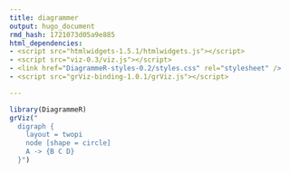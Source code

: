```yaml
---
title: diagrammer
output: hugo_document
rmd_hash: 1721073d05a9e885
html_dependencies:
- <script src="htmlwidgets-1.5.1/htmlwidgets.js"></script>
- <script src="viz-0.3/viz.js"></script>
- <link href="DiagrammeR-styles-0.2/styles.css" rel="stylesheet" />
- <script src="grViz-binding-1.0.1/grViz.js"></script>

---
```




```r
library(DiagrammeR)
grViz("
  digraph {
    layout = twopi
    node [shape = circle]
    A -> {B C D} 
  }")
```

<!--html_preserve--><div id="htmlwidget-88d613c84eae5c93f2e5" style="width:700px;height:415.296px;" class="grViz html-widget"></div>
<script type="application/json" data-for="htmlwidget-88d613c84eae5c93f2e5">{"x":{"diagram":"\n  digraph {\n    layout = twopi\n    node [shape = circle]\n    A -> {B C D} \n  }","config":{"engine":"dot","options":null}},"evals":[],"jsHooks":[]}</script><!--/html_preserve-->
